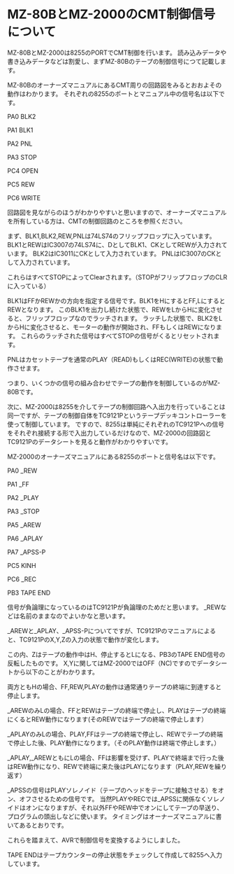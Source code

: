 # MZ-80BとMZ-2000のCMT制御信号について

MZ-80BとMZ-2000は8255のPORTでCMT制御を行います。
読み込みデータや書き込みデータなどは割愛し、まずMZ-80Bのテープの制御信号につて記載します。

MZ-80BのオーナーズマニュアルにあるCMT周りの回路図をみるとおおよその動作はわかります。
それぞれの8255のポートとマニュアル中の信号名は以下です。

PA0	BLK2

PA1	BLK1

PA2	PNL

PA3	STOP

PC4	OPEN

PC5	REW

PC6	WRITE

回路図を見ながらのほうがわかりやすいと思いますので、オーナーズマニュアルを所有している方は、CMTの制御回路のところを参照ください。

まず、BLK1,BLK2,REW,PNLは74LS74のフリップフロップに入っています。
BLK1とREWはIC3007の74LS74に、DとしてBLK1、CKとしてREWが入力されています。
BLK2はIC3011にCKとして入力されています。
PNLはIC3007のCKとして入力されています。

これらはすべてSTOPによってClearされます。（STOPがフリップフロップのCLRに入っている）

BLK1はFFかREWかの方向を指定する信号です。BLK1をHにするとFF,LにするとREWとなります。
このBLK1を出力し続けた状態で、REWをLからHに変化させると、フリップフロップなのでラッチされます。
ラッチした状態で、BLK2をLからHに変化させると、モーターの動作が開始され、FFもしくはREWになります。
これらのラッチされた信号はすべてSTOPの信号がくるとリセットされます。

PNLはカセットテープを通常のPLAY（READ)もしくはREC(WRITE)の状態で動作させます。

つまり、いくつかの信号の組み合わせでテープの動作を制御しているのがMZ-80Bです。

次に、MZ-2000は8255を介してテープの制御回路へ入出力を行っていることは同一ですが、テープの制御自体をTC9121Pというテープデッキコントローラーを使って制御しています。
ですので、8255は単純にそれぞれのTC9121Pへの信号をそれぞれ接続する形で入出力しているだけなので、MZ-2000の回路図とTC9121Pのデータシートを見ると動作がわかりやすいです。

MZ-2000のオーナーズマニュアルにある8255のポートと信号名は以下です。

PA0	_REW

PA1	_FF

PA2	_PLAY

PA3	_STOP

PA5	_AREW

PA6	_APLAY

PA7	_APSS-P

PC5	KINH

PC6	_REC

PB3	TAPE END

信号が負論理になっているのはTC9121Pが負論理のためだと思います。
_REWなどは名前のままなのでよいかなと思います。

_AREWと_APLAY、_APSS-Pについてですが、TC9121Pのマニュアルによると、TC9121PのX,Y,Zの入力の状態で動作が変化します。

この内、Zはテープの動作中はH、停止するとLになる、PB3のTAPE END信号の反転したものです。
X,Yに関してはMZ-2000ではOFF（NC)ですのでデータシートから以下のことがわかります。

両方ともHの場合、FF,REW,PLAYの動作は通常通りテープの終端に到達すると停止します。

_AREWのみLの場合、FFとREWはテープの終端で停止し、PLAYはテープの終端にくるとREW動作になります(そのREWではテープの終端で停止します）

_APLAYのみLの場合、PLAY,FFはテープの終端で停止し、REWでテープの終端で停止した後、PLAY動作になります。（そのPLAY動作は終端で停止します。）

_APLAY,_AREWともにLの場合、FFは影響を受けず、PLAYで終端まで行った後はREW動作になり、REWで終端に来た後はPLAYになります（PLAY,REWを繰り返す）

_APSSの信号はPLAYソレノイド（テープのヘッドをテープに接触させる）をオン、オフさせるための信号です。
当然PLAYやRECでは_APSSに関係なくソレノイドはオンになりますが、それ以外FFやREW中でオンにしてテープの早送り、プログラムの頭出しなどに使います。
タイミングはオーナーズマニュアルに書いてあるとおりです。

これらを踏まえて、AVRで制御信号を変換するようにしました。

TAPE ENDはテープカウンターの停止状態をチェックして作成して8255へ入力しています。

